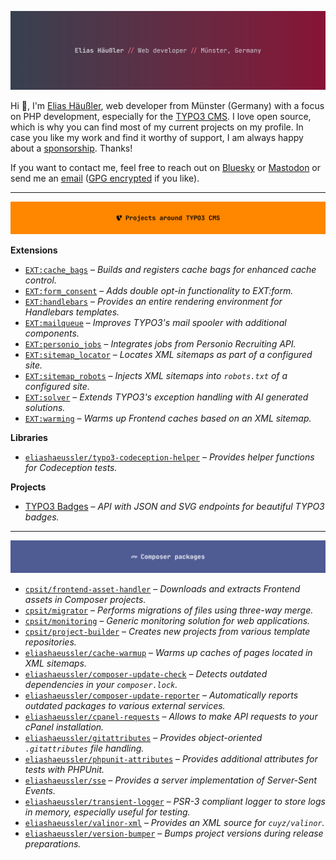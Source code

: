 [![Elias Haeussler, web developer from Münster (Germany)](img/header-main.png)][WEB]

Hi 👋, I'm [Elias Häußler][WEB], web developer from Münster (Germany)
with a focus on PHP development, especially for the [TYPO3 CMS][TYPO3].
I love open source, which is why you can find most of my current projects on my profile.
In case you like my work and find it worthy of support, I am always happy about a
[sponsorship][SPONSOR]. Thanks!

If you want to contact me, feel free to reach out on [Bluesky][BLUESKY] or
[Mastodon][MASTODON] or send me an [email][MAIL] ([GPG encrypted][GPG] if you like).

---

[![Projects around TYPO3 CMS](img/header-typo3.png)][REPOS_TYPO3]

**Extensions**

* [`EXT:cache_bags`][EXT_CACHE_BAGS] – _Builds and registers cache bags for enhanced cache control._
* [`EXT:form_consent`][EXT_FORM_CONSENT] – _Adds double opt-in functionality to EXT:form._
* [`EXT:handlebars`][EXT_HANDLEBARS] – _Provides an entire rendering environment for Handlebars templates._
* [`EXT:mailqueue`][EXT_MAILQUEUE] – _Improves TYPO3's mail spooler with additional components._
* [`EXT:personio_jobs`][EXT_PERSONIO_JOBS] – _Integrates jobs from Personio Recruiting API._
* [`EXT:sitemap_locator`][EXT_SITEMAP_LOCATOR] – _Locates XML sitemaps as part of a configured site._
* [`EXT:sitemap_robots`][EXT_SITEMAP_ROBOTS] – _Injects XML sitemaps into `robots.txt` of a configured site._
* [`EXT:solver`][EXT_SOLVER] – _Extends TYPO3's exception handling with AI generated solutions._
* [`EXT:warming`][EXT_WARMING] – _Warms up Frontend caches based on an XML sitemap._

**Libraries**

* [`eliashaeussler/typo3-codeception-helper`][CODECEPTION_HELPER] – _Provides helper functions for Codeception tests._

**Projects**

* [TYPO3 Badges][TYPO3_BADGES] – _API with JSON and SVG endpoints for beautiful TYPO3 badges._

---

[![Composer packages](img/header-composer.png)][REPOS_PHP]

* [`cpsit/frontend-asset-handler`][FAH] – _Downloads and extracts Frontend assets in Composer projects._
* [`cpsit/migrator`][MIGRATOR] – _Performs migrations of files using three-way merge._
* [`cpsit/monitoring`][MONITORING] _– Generic monitoring solution for web applications._
* [`cpsit/project-builder`][PROJECT_BUILDER] – _Creates new projects from various template repositories._
* [`eliashaeussler/cache-warmup`][CACHE_WARMUP] – _Warms up caches of pages located in XML sitemaps._
* [`eliashaeussler/composer-update-check`][UPDATE_CHECK] – _Detects outdated dependencies in your `composer.lock`._
* [`eliashaeussler/composer-update-reporter`][UPDATE_REPORTER] – _Automatically reports outdated packages to various external services._
* [`eliashaeussler/cpanel-requests`][CPANEL_REQUESTS] – _Allows to make API requests to your cPanel installation._
* [`eliashaeussler/gitattributes`][GITATTRIBUTES] – _Provides object-oriented `.gitattributes` file handling._
* [`eliashaeussler/phpunit-attributes`][PHPUNIT_ATTRIBUTES] – _Provides additional attributes for tests with PHPUnit._
* [`eliashaeussler/sse`][SSE] – _Provides a server implementation of Server-Sent Events._
* [`eliashaeussler/transient-logger`][LOGGER] – _PSR-3 compliant logger to store logs in memory, especially useful for testing._
* [`eliashaeussler/valinor-xml`][VALINOR_XML] – _Provides an XML source for `cuyz/valinor`._
* [`eliashaeussler/version-bumper`][VERSION_BUMPER] – _Bumps project versions during release preparations._



[BLUESKY]: https://haeussler.dev/bluesky
[CACHE_WARMUP]: https://github.com/eliashaeussler/cache-warmup
[CODECEPTION_HELPER]: https://github.com/eliashaeussler/typo3-codeception-helper
[CPANEL_REQUESTS]: https://github.com/eliashaeussler/cpanel-requests
[EXT_CACHE_BAGS]: https://github.com/CPS-IT/cache-bags
[EXT_FORM_CONSENT]: https://github.com/eliashaeussler/typo3-form-consent
[EXT_HANDLEBARS]: https://github.com/CPS-IT/handlebars
[EXT_MAILQUEUE]: https://github.com/CPS-IT/mailqueue
[EXT_PERSONIO_JOBS]: https://github.com/CPS-IT/personio-jobs
[EXT_SITEMAP_LOCATOR]: https://github.com/eliashaeussler/typo3-sitemap-locator
[EXT_SITEMAP_ROBOTS]: https://github.com/eliashaeussler/typo3-sitemap-robots
[EXT_SOLVER]: https://github.com/eliashaeussler/typo3-solver
[EXT_WARMING]: https://github.com/eliashaeussler/typo3-warming
[FAH]: https://github.com/CPS-IT/frontend-asset-handler
[GITATTRIBUTES]: https://github.com/eliashaeussler/gitattributes
[GPG]: https://haeussler.dev/gpg
[LOGGER]: https://github.com/eliashaeussler/transient-logger
[MAIL]: https://haeussler.dev/mail
[MASTODON]: https://haeussler.dev/mastodon
[MIGRATOR]: https://github.com/CPS-IT/migrator
[MONITORING]: https://github.com/CPS-IT/monitoring
[PHPUNIT_ATTRIBUTES]: https://github.com/eliashaeussler/phpunit-attributes
[PROJECT_BUILDER]: https://github.com/CPS-IT/project-builder
[REPOS_PHP]: https://github.com/eliashaeussler?tab=repositories&q=-topic%3Atypo3&language=php&type=source
[REPOS_TYPO3]: https://github.com/eliashaeussler?tab=repositories&q=topic%3Atypo3
[SPONSOR]: https://github.com/sponsors/eliashaeussler
[SSE]: https://github.com/eliashaeussler/sse
[TYPO3]: https://github.com/typo3/typo3
[TYPO3_BADGES]: https://github.com/eliashaeussler/typo3-badges
[UPDATE_CHECK]: https://github.com/eliashaeussler/composer-update-check
[UPDATE_REPORTER]: https://github.com/eliashaeussler/composer-update-reporter
[VALINOR_XML]: https://github.com/eliashaeussler/valinor-xml
[VERSION_BUMPER]: https://github.com/eliashaeussler/version-bumper
[WEB]: https://haeussler.dev
